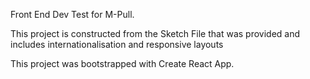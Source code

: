 Front End Dev Test for M-Pull.

This project is constructed from the Sketch File that was provided and includes internationalisation and responsive layouts

This project was bootstrapped with Create React App.
